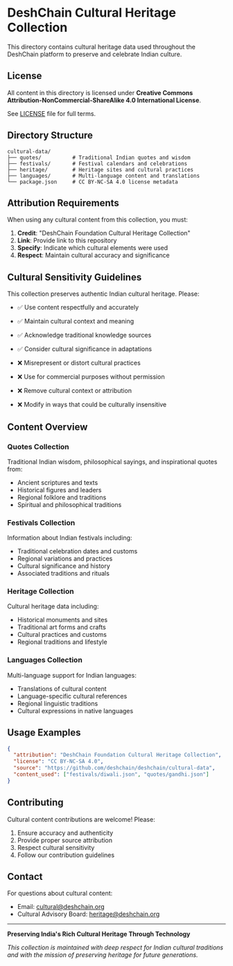 # DeshChain Cultural Heritage Collection

This directory contains cultural heritage data used throughout the DeshChain platform to preserve and celebrate Indian culture.

## License

All content in this directory is licensed under **Creative Commons Attribution-NonCommercial-ShareAlike 4.0 International License**.

See [LICENSE](./LICENSE) file for full terms.

## Directory Structure

```
cultural-data/
├── quotes/          # Traditional Indian quotes and wisdom
├── festivals/       # Festival calendars and celebrations
├── heritage/        # Heritage sites and cultural practices  
├── languages/       # Multi-language content and translations
└── package.json     # CC BY-NC-SA 4.0 license metadata
```

## Attribution Requirements

When using any cultural content from this collection, you must:

1. **Credit**: "DeshChain Foundation Cultural Heritage Collection"
2. **Link**: Provide link to this repository
3. **Specify**: Indicate which cultural elements were used
4. **Respect**: Maintain cultural accuracy and significance

## Cultural Sensitivity Guidelines

This collection preserves authentic Indian cultural heritage. Please:

- ✅ Use content respectfully and accurately
- ✅ Maintain cultural context and meaning
- ✅ Acknowledge traditional knowledge sources
- ✅ Consider cultural significance in adaptations

- ❌ Misrepresent or distort cultural practices
- ❌ Use for commercial purposes without permission
- ❌ Remove cultural context or attribution
- ❌ Modify in ways that could be culturally insensitive

## Content Overview

### Quotes Collection
Traditional Indian wisdom, philosophical sayings, and inspirational quotes from:
- Ancient scriptures and texts
- Historical figures and leaders
- Regional folklore and traditions
- Spiritual and philosophical traditions

### Festivals Collection
Information about Indian festivals including:
- Traditional celebration dates and customs
- Regional variations and practices
- Cultural significance and history
- Associated traditions and rituals

### Heritage Collection
Cultural heritage data including:
- Historical monuments and sites
- Traditional art forms and crafts
- Cultural practices and customs
- Regional traditions and lifestyle

### Languages Collection
Multi-language support for Indian languages:
- Translations of cultural content
- Language-specific cultural references
- Regional linguistic traditions
- Cultural expressions in native languages

## Usage Examples

```json
{
  "attribution": "DeshChain Foundation Cultural Heritage Collection",
  "license": "CC BY-NC-SA 4.0",
  "source": "https://github.com/deshchain/deshchain/cultural-data",
  "content_used": ["festivals/diwali.json", "quotes/gandhi.json"]
}
```

## Contributing

Cultural content contributions are welcome! Please:

1. Ensure accuracy and authenticity
2. Provide proper source attribution
3. Respect cultural sensitivity
4. Follow our contribution guidelines

## Contact

For questions about cultural content:
- Email: cultural@deshchain.org
- Cultural Advisory Board: heritage@deshchain.org

---

**Preserving India's Rich Cultural Heritage Through Technology**

*This collection is maintained with deep respect for Indian cultural traditions and with the mission of preserving heritage for future generations.*
